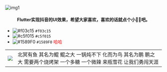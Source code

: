 ![img1](https://github.com/DingMouRen/flutter_tiktok/blob/master/shoot/img_1.png)<br>

#### <p align="center"> Flutter实现抖音的UI效果，希望大家喜欢，喜欢的话就点个小🌟🌟吧。</p>
- ![#f03c15](https://via.placeholder.com/15/f03c15/000000?text=+) `#f03c15`
- ![#c5f015](https://via.placeholder.com/15/c5f015/000000?text=+) `#c5f015`
- ![#1589F0](https://via.placeholder.com/15/1589F0/000000?text=+) `#1589F0`
<span style="color:red;">哈哈</span>

<table >
  <tr>
    <th>
      <img src="https://github.com/DingMouRen/LayoutManagerGroup/raw/master/picture/img1.gif"/>
    </th>
     <td>北冥有鱼 其名为鲲 鲲之大
一锅炖不下
化而为鸟 其名为鹏 鹏之大
需要两个烧烤架
一个多糖 一个微辣
来瓶雪花
让我们勇闯天涯</td>
  </tr>
   
</table>
